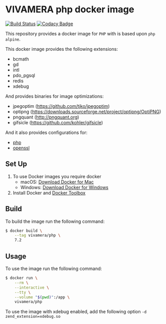 # VIVAMERA php docker image

[![Build Status](https://travis-ci.com/vivamera/docker-hub-php.svg?branch=master)](https://travis-ci.com/vivamera/docker-hub-php)
[![Codacy Badge](https://api.codacy.com/project/badge/Grade/f4159283450f40bbbc0ea8b3c67bf6a4)](https://www.codacy.com/app/vivamera/docker-hub-php?utm_source=github.com&utm_medium=referral&utm_content=vivamera/docker-hub-php&utm_campaign=Badge_Grade)

This repository provides a docker image for `PHP` with is based upon `php alpine`.

This docker image provides the following extensions:
- bcmath
- gd
- intl
- pdo_pgsql
- redis
- xdebug

And provides binaries for image optimizations:
- jpegoptim (https://github.com/tjko/jpegoptim)
- optipng (https://downloads.sourceforge.net/project/optipng/OptiPNG)
- pngquant (http://pngquant.org)
- gifsicle (https://github.com/kohler/gifsicle)

And it also provides configurations for:
- [php](7.2/etc/php/conf.d)
- [openssl](7.2/etc/ssl)

## Set Up
1. To use Docker images you require docker
    * macOS: [Download Docker for Mac](https://www.docker.com/docker-mac)
    * Windows: [Download Docker for Windows](https://www.docker.com/docker-windows)
2. Install Docker and [Docker Toolbox](https://www.docker.com/toolbox)

## Build

To build the image run the following command:

```bash
$ docker build \
    --tag vivamera/php \
    7.2
```

## Usage

To use the image run the following command:

```bash
$ docker run \
    --rm \
    --interactive \
    --tty \
    --volume "$(pwd)":/app \
    vivamera/php
```

To use the image with xdebug enabled, add the following option `-d zend_extension=xdebug.so`
